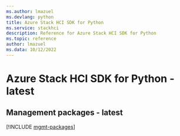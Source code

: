 ```yaml
---
ms.author: lmazuel
ms.devlang: python
title: Azure Stack HCI SDK for Python
ms.service: stackhci
description: Reference for Azure Stack HCI SDK for Python
ms.topic: reference
author: lmazuel
ms.data: 10/12/2022
---
```

# Azure Stack HCI SDK for Python - latest

## Management packages - latest
[!INCLUDE [mgmt-packages](stack-hci-mgmt-index.md)]
